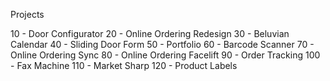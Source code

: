 Projects

10 - Door Configurator
20 - Online Ordering Redesign
30 - Beluvian Calendar
40 - Sliding Door Form
50 - Portfolio
60 - Barcode Scanner
70 - Online Ordering Sync
80 - Online Ordering Facelift
90 - Order Tracking
100 - Fax Machine
110 - Market Sharp
120 - Product Labels
